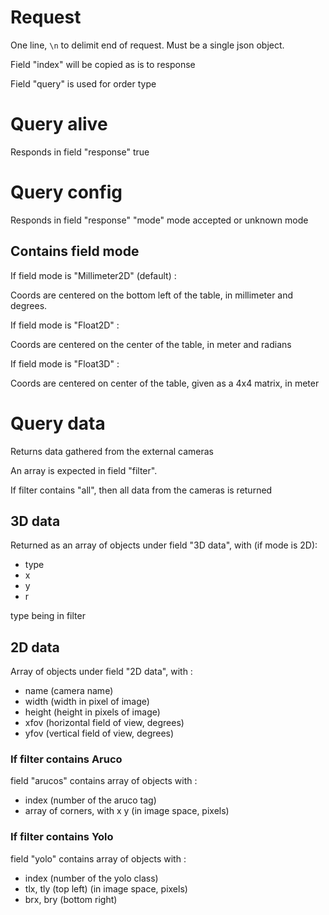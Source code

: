 # Request

One line, `\n` to delimit end of request. Must be a single json object.

Field "index" will be copied as is to response

Field "query" is used for order type

# Query alive

Responds in field "response" true

# Query config

Responds in field "response" "mode" mode accepted or unknown mode

## Contains field mode

If field mode is "Millimeter2D" (default) : 

Coords are centered on the bottom left of the table, in millimeter and degrees.

If field mode is "Float2D" :

Coords are centered on the center of the table, in meter and radians

If field mode is "Float3D" :

Coords are centered on center of the table, given as a 4x4 matrix, in meter

# Query data

Returns data gathered from the external cameras

An array is expected in field "filter".

If filter contains "all", then all data from the cameras is returned

## 3D data

Returned as an array of objects under field "3D data", with (if mode is 2D):
- type
- x
- y
- r

type being in filter

## 2D data

Array of objects under field "2D data", with :
- name (camera name)
- width (width in pixel of image)
- height (height in pixels of image)
- xfov (horizontal field of view, degrees)
- yfov (vertical field of view, degrees)

### If filter contains Aruco

field "arucos" contains array of objects with :
- index (number of the aruco tag)
- array of corners, with x y (in image space, pixels)

### If filter contains Yolo

field "yolo" contains array of objects with :
- index (number of the yolo class)
- tlx, tly (top left) (in image space, pixels)
- brx, bry (bottom right)

